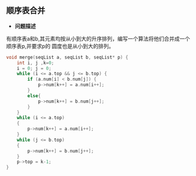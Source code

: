 ## 顺序表合并

- **问题描述**

​        有顺序表a和b,其元素均按从小到大的升序排列，编写一个算法将他们合并成一个顺序表p,并要求p的 圆度也是从小到大的排列。

```c
void merge(seqList a, seqList b, seqList* p) {
	int i, j ,k=0;
	i = 0; j = 0;
	while (i <= a.top && j <= b.top) {
		if (a.num[i] < b.num[j]) {
			p->num[k++] = a.num[i++];
		}
		else{
			p->num[k++] = b.num[j++];
		}
	}
	while (i <= a.top)
	{
		p->num[k++] = a.num[i++];
	}
	while (j <= b.top)
	{
		p->num[k++] = b.num[j++];
	}
	p->top = k-1;
}
```

